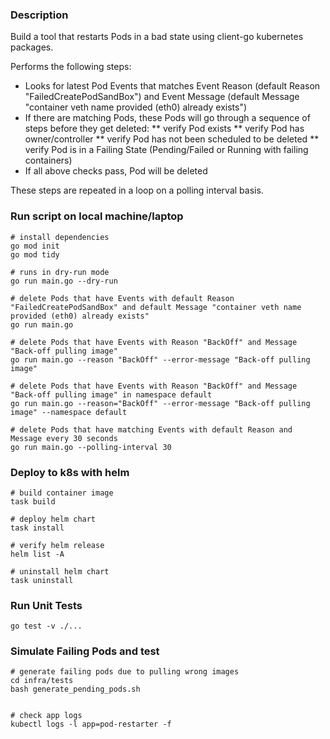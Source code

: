 ### Description

Build a tool that restarts Pods in a bad state using client-go kubernetes packages.

Performs the following steps:
* Looks for latest Pod Events that matches Event Reason (default Reason "FailedCreatePodSandBox") and Event Message (default Message "container veth name provided (eth0) already exists")
* If there are matching Pods, these Pods will go through a sequence of steps before they get deleted:
    ** verify Pod exists
    ** verify Pod has owner/controller
    ** verify Pod has not been scheduled to be deleted
    ** verify Pod is in a Failing State (Pending/Failed or Running with failing containers)
* If all above checks pass, Pod will be deleted

These steps are repeated in a loop on a polling interval basis.


### Run script on local machine/laptop

```
# install dependencies
go mod init
go mod tidy

# runs in dry-run mode
go run main.go --dry-run

# delete Pods that have Events with default Reason "FailedCreatePodSandBox" and default Message "container veth name provided (eth0) already exists"
go run main.go

# delete Pods that have Events with Reason "BackOff" and Message "Back-off pulling image"
go run main.go --reason "BackOff" --error-message "Back-off pulling image"

# delete Pods that have Events with Reason "BackOff" and Message "Back-off pulling image" in namespace default
go run main.go --reason="BackOff" --error-message "Back-off pulling image" --namespace default

# delete Pods that have matching Events with default Reason and Message every 30 seconds
go run main.go --polling-interval 30
```

### Deploy to k8s with helm

```
# build container image
task build

# deploy helm chart
task install

# verify helm release
helm list -A

# uninstall helm chart
task uninstall
```

### Run Unit Tests 

```
go test -v ./...
```

### Simulate Failing Pods and test 

```
# generate failing pods due to pulling wrong images
cd infra/tests
bash generate_pending_pods.sh


# check app logs
kubectl logs -l app=pod-restarter -f
```